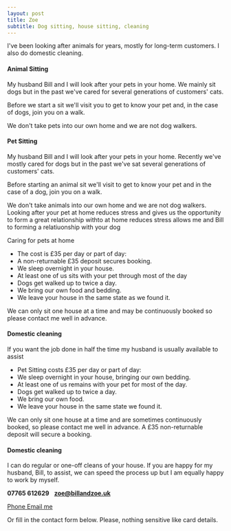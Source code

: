 ```yaml
---
layout: post
title: Zoe
subtitle: Dog sitting, house sitting, cleaning
---
```


I've been looking after animals for years, mostly for long-term customers. I also do domestic cleaning.

#### Animal Sitting
My husband Bill and I will look after your pets in your home. We mainly sit dogs but in the past we've cared for several generations of customers' cats.

Before we start a sit we'll visit you to get to know your pet and, in the case of dogs, join you on  a walk.

We don't take pets into our own home and we are not dog walkers.

#### Pet Sitting
My husband Bill and I will look after your pets in your home. Recently we've mostly cared for dogs but in the past we've sat several generations of customers' cats.

Before starting an animal sit we'll visit to get to know your pet and in the case of a dog, join you on a walk.

We don't take animals into our own home and we are not dog walkers. Looking after your pet at home reduces stress and gives us the opportunity to form a great relationship withto  at home reduces stress allows me and Bill to forming a relatiuonship with your dog


Caring for pets at home
 - The cost is £35 per day or part of day:
 - A non-returnable £35 deposit secures booking.
 - We sleep overnight in your house.
 - At least one of us sits with your pet through most of the day
 - Dogs get walked up to twice a day.
 - We bring our own food and bedding.
 - We leave your house in the same state as we found it.

We can only sit one house at a time and may be continuously booked so please contact me well in advance.

#### Domestic cleaning

If you want the job done in half the time my husband is usually available to assist
 - Pet Sitting costs £35 per day or part of day:
 - We sleep overnight in your house, bringing our own bedding.
 - At least one of us remains with your pet for most of the day.
 - Dogs get walked up to twice a day.
 - We bring our own food.
 - We leave your house in the same state we found it.

We can only sit one house at a time and are sometimes continuously booked, so please contact me well in advance. A £35 non-returnable deposit will secure a booking.

#### Domestic cleaning
I can do regular or one-off cleans of your house. If you are happy for my husband, Bill, to assist, we can speed the process up but I am equally happy to work by myself. 

**07765 612629**&nbsp;&nbsp;&nbsp;**zoe@billandzoe.uk**

<a href="tel:643643636363}" title="Call me on 53535353535">
    <span class="fa-stack fa-lg" aria-hidden="true">
    <i class="fas fa-circle fa-stack-2x"></i>
    <i class="fas fa-phone fa-stack-1x fa-inverse"></i>
    </span>
    <span class="sr-only">Phone</span>
</a><a href="mailto:bill@billandzoe.uk" title="Email me at bill@billandzoe.uk">
      <span class="fa-stack fa-lg" aria-hidden="true">
        <i class="fas fa-circle fa-stack-2x"></i>
        <i class="fas fa-envelope fa-stack-1x fa-inverse"></i>
      </span>
      <span class="sr-only">Email me</span>
</a>

Or fill in the contact form below.
Please, nothing sensitive like card details.

